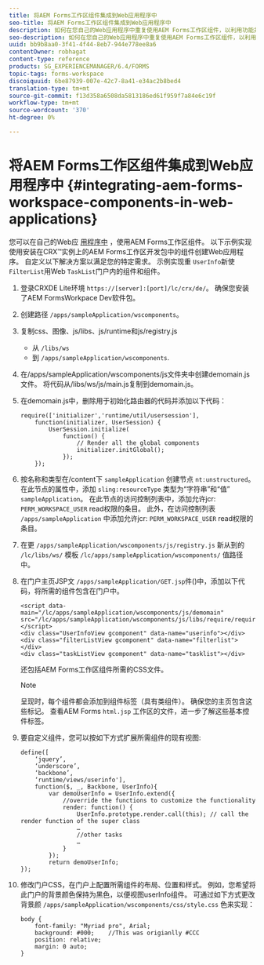```yaml
---
title: 将AEM Forms工作区组件集成到Web应用程序中
seo-title: 将AEM Forms工作区组件集成到Web应用程序中
description: 如何在您自己的Web应用程序中重复使用AEM Forms工作区组件，以利用功能并提供紧密集成。
seo-description: 如何在您自己的Web应用程序中重复使用AEM Forms工作区组件，以利用功能并提供紧密集成。
uuid: bb9b8aa0-3f41-4f44-8eb7-944e778ee8a6
contentOwner: robhagat
content-type: reference
products: SG_EXPERIENCEMANAGER/6.4/FORMS
topic-tags: forms-workspace
discoiquuid: 6be87939-007e-42c7-8a41-e34ac2b8bed4
translation-type: tm+mt
source-git-commit: f13d358a6508da5813186ed61f959f7a84e6c19f
workflow-type: tm+mt
source-wordcount: '370'
ht-degree: 0%

---
```



# 将AEM Forms工作区组件集成到Web应用程序中 {#integrating-aem-forms-workspace-components-in-web-applications}

您可以在自己的Web应 [用程序中](/help/forms/using/description-reusable-components.md) ，使用AEM Forms工作区组件。 以下示例实现使用安装在CRX™实例上的AEM Forms工作区开发包中的组件创建Web应用程序。 自定义以下解决方案以满足您的特定需求。 示例实现重 `UserInfo`新使 `FilterList`用Web `TaskList`门户内的组件和组件。

1. 登录CRXDE Lite环境 `https://[server]:[port]/lc/crx/de/`。 确保您安装了AEM FormsWorkpace Dev软件包。
1. 创建路径 `/apps/sampleApplication/wscomponents`。
1. 复制css、图像、js/libs、js/runtime和js/registry.js

   * 从 `/libs/ws`
   * 到 `/apps/sampleApplication/wscomponents`.

1. 在/apps/sampleApplication/wscomponents/js文件夹中创建demomain.js文件。 将代码从/libs/ws/js/main.js复制到demomain.js。
1. 在demomain.js中，删除用于初始化路由器的代码并添加以下代码：

   ```
   require(['initializer','runtime/util/usersession'], 
       function(initializer, UserSession) { 
           UserSession.initialize( 
               function() { 
                   // Render all the global components
                   initializer.initGlobal();  
               }); 
       });
   ```

1. 按名称和类型在/content下 `sampleApplication` 创建节点 `nt:unstructured`。 在此节点的属性中，添加 `sling:resourceType` 类型为“字符串”和“值” `sampleApplication`。 在此节点的访问控制列表中，添加允许jcr: `PERM_WORKSPACE_USER` read权限的条目。 此外，在访问控制列表 `/apps/sampleApplication` 中添加允许jcr: `PERM_WORKSPACE_USER` read权限的条目。
1. 在更 `/apps/sampleApplication/wscomponents/js/registry.js` 新从到的 `/lc/libs/ws/` 模板 `/lc/apps/sampleApplication/wscomponents/` 值路径中。
1. 在门户主页JSP文 `/apps/sampleApplication/GET.jsp`件()中，添加以下代码，将所需的组件包含在门户中。

   ```as3
   <script data-main="/lc/apps/sampleApplication/wscomponents/js/demomain" src="/lc/apps/sampleApplication/wscomponents/js/libs/require/require.js"></script>
   <div class="UserInfoView gcomponent" data-name="userinfo"></div> 
   <div class="filterListView gcomponent" data-name="filterlist"></div> 
   <div class="taskListView gcomponent" data-name="tasklist"></div> 
   ```

   还包括AEM Forms工作区组件所需的CSS文件。

   >[!NOTE]
   >
   >呈现时，每个组件都会添加到组件标签（具有类组件）。 确保您的主页包含这些标记。 查看AEM Forms `html.jsp` 工作区的文件，进一步了解这些基本控件标签。

1. 要自定义组件，您可以按如下方式扩展所需组件的现有视图:

   ```as3
   define([ 
       ‘jquery’, 
       ‘underscore’, 
       ‘backbone’, 
       ‘runtime/views/userinfo'],
       function($, _, Backbone, UserInfo){ 
           var demoUserInfo = UserInfo.extend({ 
               //override the functions to customize the functionality 
               render: function() { 
                   UserInfo.prototype.render.call(this); // call the render function of the super class 
                   … 
                   //other tasks 
                   … 
               } 
           }); 
           return demoUserInfo; 
   });
   ```

1. 修改门户CSS，在门户上配置所需组件的布局、位置和样式。 例如，您希望将此门户的背景颜色保持为黑色，以便视图userInfo组件。 可通过如下方式更改背景颜 `/apps/sampleApplication/wscomponents/css/style.css` 色来实现：

   ```as3
   body {
       font-family: "Myriad pro", Arial;
       background: #000;    //This was origianlly #CCC    
       position: relative;
       margin: 0 auto;
   }
   ```

